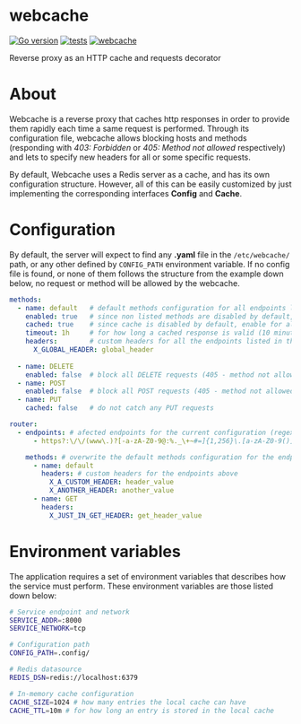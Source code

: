 # webcache

[![Go version](https://img.shields.io/badge/Go-go1.18-blue.svg)](https://go.dev/) [![tests](https://github.com/alvidir/webcache/actions/workflows/test.yaml/badge.svg?branch=master)](https://github.com/alvidir/webcache/actions/workflows/test.yaml)
[![webcache](https://img.shields.io/badge/webcache-v1.0.0-orange.svg)](https://github.com/alvidir/webcache)

Reverse proxy as an HTTP cache and requests decorator

# About
Webcache is a reverse proxy that caches http responses in order to provide them rapidly each time a same request is performed. Through its configuration file, webcache allows blocking hosts and methods (responding with _403: Forbidden_ or _405: Method not allowed_ respectively) and lets to specify new headers for all or some specific requests.

By default, Webcache uses a Redis server as a cache, and has its own configuration structure. However, all of this can be easily customized by just implementing the corresponding interfaces **Config** and **Cache**. 

# Configuration
By default, the server will expect to find any **.yaml** file in the  `/etc/webcache/` path, or any other defined by `CONFIG_PATH` environment variable. If no config file is found, or none of them follows the structure from the example down below, no request or method will be allowed by the webcache. 

``` yaml
methods:
  - name: default   # default methods configuration for all endpoints listed in this file
    enabled: true   # since non listed methods are disabled by default, enable all them
    cached: true    # since cache is disabled by default, enable for all methods
    timeout: 1h     # for how long a cached response is valid (10 minutes by default)
    headers:        # custom headers for all the endpoints listed in this file
      X_GLOBAL_HEADER: global_header
      
  - name: DELETE
    enabled: false  # block all DELETE requests (405 - method not allowed)
  - name: POST
    enabled: false  # block all POST requests (405 - method not allowed)
  - name: PUT
    cached: false   # do not catch any PUT requests

router:
  - endpoints: # afected endpoints for the current configuration (regex)
      - https?:\/\/(www\.)?[-a-zA-Z0-9@:%._\+~#=]{1,256}\.[a-zA-Z0-9()]{1,32}\/?$

    methods: # overwrite the default methods configuration for the endpoints above
      - name: default
        headers: # custom headers for the endpoints above
          X_A_CUSTOM_HEADER: header_value
          X_ANOTHER_HEADER: another_value
      - name: GET
        headers:
          X_JUST_IN_GET_HEADER: get_header_value
```

# Environment variables

The application requires a set of environment variables that describes how the service must perform. These environment variables are those listed down below:

``` bash
# Service endpoint and network
SERVICE_ADDR=:8000
SERVICE_NETWORK=tcp

# Configuration path 
CONFIG_PATH=.config/

# Redis datasource
REDIS_DSN=redis://localhost:6379

# In-memory cache configuration 
CACHE_SIZE=1024 # how many entries the local cache can have
CACHE_TTL=10m # for how long an entry is stored in the local cache
```